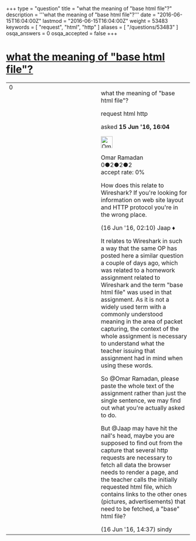 +++
type = "question"
title = "what the meaning of &quot;base html file&quot;?"
description = '''what the meaning of &quot;base html file&quot;?'''
date = "2016-06-15T16:04:00Z"
lastmod = "2016-06-15T16:04:00Z"
weight = 53483
keywords = [ "request", "html", "http" ]
aliases = [ "/questions/53483" ]
osqa_answers = 0
osqa_accepted = false
+++

<div class="headNormal">

# [what the meaning of "base html file"?](/questions/53483/what-the-meaning-of-base-html-file)

</div>

<div id="main-body">

<div id="askform">

<table id="question-table" style="width:100%;"><colgroup><col style="width: 50%" /><col style="width: 50%" /></colgroup><tbody><tr class="odd"><td style="width: 30px; vertical-align: top"><div class="vote-buttons"><div id="post-53483-score" class="post-score" title="current number of votes">0</div><div id="favorite-count" class="favorite-count"></div></div></td><td><div id="item-right"><div class="question-body"><p>what the meaning of "base html file"?</p></div><div id="question-tags" class="tags-container tags">request html http</div><div id="question-controls" class="post-controls"></div><div class="post-update-info-container"><div class="post-update-info post-update-info-user"><p>asked <strong>15 Jun '16, 16:04</strong></p><img src="https://secure.gravatar.com/avatar/754ca1bde18ee4512b33f7a569be5b82?s=32&amp;d=identicon&amp;r=g" class="gravatar" width="32" height="32" alt="Omar%20Ramadan&#39;s gravatar image" /><p>Omar Ramadan<br />
<span class="score" title="0 reputation points">0</span><span title="2 badges"><span class="badge1">●</span><span class="badgecount">2</span></span><span title="2 badges"><span class="silver">●</span><span class="badgecount">2</span></span><span title="2 badges"><span class="bronze">●</span><span class="badgecount">2</span></span><br />
<span class="accept_rate" title="Rate of the user&#39;s accepted answers">accept rate:</span> <span title="Omar Ramadan has no accepted answers">0%</span></p></div></div><div id="comments-container-53483" class="comments-container"><span id="53489"></span><div id="comment-53489" class="comment"><div id="post-53489-score" class="comment-score"></div><div class="comment-text"><p>How does this relate to Wireshark? If you're looking for information on web site layout and HTTP protocol you're in the wrong place.</p></div><div id="comment-53489-info" class="comment-info"><span class="comment-age">(16 Jun '16, 02:10)</span> Jaap ♦</div></div><span id="53506"></span><div id="comment-53506" class="comment"><div id="post-53506-score" class="comment-score"></div><div class="comment-text"><p>It relates to Wireshark in such a way that the same OP has posted here a similar question a couple of days ago, which was related to a homework assignment related to Wireshark and the term "base html file" was used in that assignment. As it is not a widely used term with a commonly understood meaning in the area of packet capturing, the context of the whole assignment is necessary to understand what the teacher issuing that assignment had in mind when using these words.</p><p>So @Omar Ramadan, please paste the whole text of the assignment rather than just the single sentence, we may find out what you're actually asked to do.</p><p>But @Jaap may have hit the nail's head, maybe you are supposed to find out from the capture that several http requests are necessary to fetch all data the browser needs to render a page, and the teacher calls the initially requested html file, which contains links to the other ones (pictures, advertisements) that need to be fetched, a "base" html file?</p></div><div id="comment-53506-info" class="comment-info"><span class="comment-age">(16 Jun '16, 14:37)</span> sindy</div></div></div><div id="comment-tools-53483" class="comment-tools"></div><div class="clear"></div><div id="comment-53483-form-container" class="comment-form-container"></div><div class="clear"></div></div></td></tr></tbody></table>

</div>

</div>

